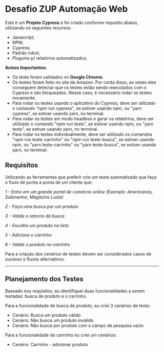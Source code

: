 # Desafio ZUP Automação Web

Este é um **Projeto Cypress** e foi criado conforme requisito abaixo, utilizando os seguintes recursos:

-   Javascript;
-   NPM;
-   Cypress;
-   Padrão robot;
-   Pluguins p/ relatórios automatizados;

**Avisos Importantes:**

-   Os teste foram validados no **Google Chrome**.
-   Os testes foram feito no site da Amazon. Por conta disso, as vezes eles conseguem detectar que os testes estão sendo executados com o Cypress e são bloqueados. Nesse caso, é necessário rodar os testes novamente.
-   Para rodar os testes usando o aplicativo do Cypress, deve ser utilizado o comando "npm run cypress", se estiver usando npm, ou "yarn cypress", se estiver usando yarn, no terminal.
-   Para rodar os testes em modo headless e gerar os relatórios, deve ser utilizado o comando "npm run tests", se estiver usando npm, ou "yarn tests", se estiver usando yarn, no terminal.
-   Para rodar os testes individualmente, deve ser utilizado os comandos "npm run teste-carrinho" ou "npm run teste-busca", se estiver usando npm, ou "yarn teste-carrinho" ou "yarn teste-busca", se estiver usando yarn, no terminal.

## Requisitos

Utilizando as ferramentas que preferir crie um teste automatizado que faça o fluxo de ponta a ponta de um cliente que:

_1 - Entre em um grande portal de comércio online_
_(Exemplo: Americanas, Submarino, Magazine Luiza)_

_2 - Faça uma busca por um produto_

_3 - Valide o retorno da busca_

_4 - Escolha um produto na lista_

_5 - Adicione o carrinho_

_6 - Valide o produto no carrinho_

Para a criação dos cenários de testes devem ser considerados casos de sucesso e fluxos alternativos.

---

## Planejamento dos Testes

Baseado nos requisitos, eu identifiquei duas funcionalidades a serem testadas: busca de produto e o carrinho.

Para a funcionalidade de busca de produto, eu criei 3 cenários de teste:

-   Cenário: Busca um produto válido
-   Cenário: Não busca um produto inválido
-   Cenário: Não busca por produto com o campo de pesquisa vazio

Para a funcionalidade do carrinho eu criei um cenários:

-   Cenário: Carrinho - adicionar produto
